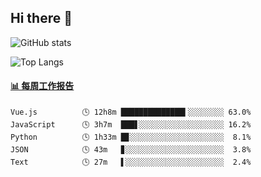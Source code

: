 ## Hi there 👋

![GitHub stats](https://github-readme-stats.orilight.top/api?username=orilights)

![Top Langs](https://github-readme-stats.orilight.top/api/top-langs/?username=orilights&layout=compact)

<!-- waka-box start -->
#### <a href="https://gist.github.com/92c8d5b388768c10efcba86e82b7c4fb" target="_blank">📊 每周工作报告</a>
```text
Vue.js          🕓 12h8m ██████████████▍░░░░░░░░ 63.0%
JavaScript      🕓 3h7m  ███▋░░░░░░░░░░░░░░░░░░░ 16.2%
Python          🕓 1h33m █▊░░░░░░░░░░░░░░░░░░░░░  8.1%
JSON            🕓 43m   ▊░░░░░░░░░░░░░░░░░░░░░░  3.8%
Text            🕓 27m   ▌░░░░░░░░░░░░░░░░░░░░░░  2.4%
```
<!-- Powered by https://github.com/journey-ad/waka-box-go . -->
<!-- waka-box end -->
